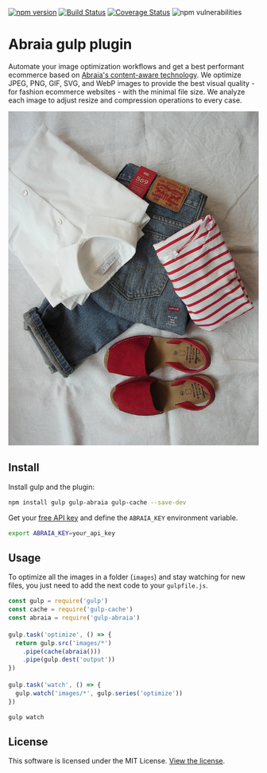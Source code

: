 [![npm version](https://img.shields.io/npm/v/gulp-abraia.svg)](https://www.npmjs.com/package/gulp-abraia)
[![Build Status](https://travis-ci.org/abraia/gulp-abraia.svg)](https://travis-ci.org/abraia/gulp-abraia)
[![Coverage Status](https://coveralls.io/repos/github/abraia/gulp-abraia/badge.svg)](https://coveralls.io/github/abraia/gulp-abraia)
![npm vulnerabilities](https://img.shields.io/snyk/vulnerabilities/npm/gulp-abraia.svg)

# Abraia gulp plugin

Automate your image optimization workflows and get a best performant ecommerce
based on [Abraia's content-aware technology](https://abraia.me/docs/image-optimization).
We optimize JPEG, PNG, GIF, SVG, and WebP images to provide the best visual
quality - for fashion ecommerce websites - with the minimal file size. We
analyze each image to adjust resize and compression operations to every case.

![Optimized fashion clothes picture](https://github.com/abraia/gulp-abraia/raw/master/images/fashion-clothes.jpg)

## Install

Install gulp and the plugin:

```sh
npm install gulp gulp-abraia gulp-cache --save-dev
```

Get your [free API key](https://abraia.me/docs/getting-started) and define the
`ABRAIA_KEY` environment variable.

```sh
export ABRAIA_KEY=your_api_key
```

## Usage

To optimize all the images in a folder (`images`) and stay watching for new
files, you just need to add the next code to your `gulpfile.js`.

```js
const gulp = require('gulp')
const cache = require('gulp-cache')
const abraia = require('gulp-abraia')

gulp.task('optimize', () => {
  return gulp.src('images/*')
    .pipe(cache(abraia()))
    .pipe(gulp.dest('output'))
})

gulp.task('watch', () => {
  gulp.watch('images/*', gulp.series('optimize'))
})
```

```sh
gulp watch
```

## License

This software is licensed under the MIT License. [View the license](LICENSE).
